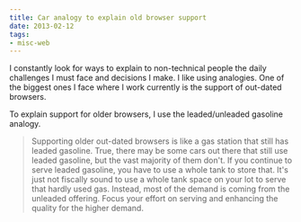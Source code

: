 ```yaml
---
title: Car analogy to explain old browser support
date: 2013-02-12
tags:
- misc-web
---
```

I constantly look for ways to explain to non-technical people the daily challenges I must face and decisions I make.  I like using analogies.  One of the biggest ones I face where I work currently is the support of out-dated browsers. 

<!--more-->

To explain support for older browsers, I use the leaded/unleaded gasoline analogy.

> Supporting older out-dated browsers is like a gas station that still has leaded gasoline.  True, there may be some cars out there that still use leaded gasoline, but the vast majority of them don't.  If you continue to serve leaded gasoline, you have to use a whole tank to store that.  It's just not fiscally sound to use a whole tank space on your lot to serve that hardly used gas.  Instead, most of the demand is coming from the unleaded offering.  Focus your effort on serving and enhancing the quality for the higher demand.
